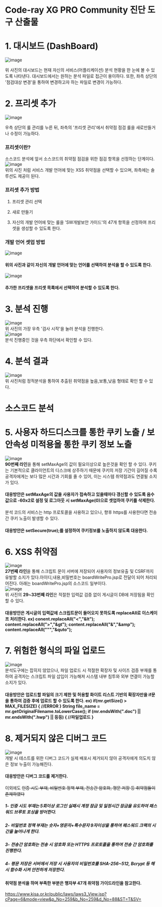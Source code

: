 Code-ray XG PRO Community 진단 도구 산출물
=================================================

# 1. 대시보드 (DashBoard) 
![image](https://user-images.githubusercontent.com/49786050/73178897-8c4b6b80-4155-11ea-828c-8b8017879142.png)  

위 사진의 대시보드는 현재 자신의 서비스(어플리케이션) 분석 현황을 한 눈에 볼 수 있도록 나타낸다.
대시보드에서는 원하는 분석 파일로 접근이 용이하다. 
또한, 좌측 상단의 '점검대상 변경'을 통하여 변경하고자 하는 파일로 변경이 가능하다.  

# 2. 프리셋 추가 

![image](https://user-images.githubusercontent.com/49786050/73179044-e5b39a80-4155-11ea-9134-1a814f467f03.png)  

우측 상단의 룰 관리를 누른 뒤, 좌측의 '프리셋 관리'에서 취약점 점검 룰을 새로만들거나 수정이 가능하다.  

### 프리셋이란? 
소스코드 분석에 앞서 소스코드의 취약점 점검을 위한 점검 항목을 선정하는 단계이다.  
![image](https://user-images.githubusercontent.com/49786050/73179300-6a9eb400-4156-11ea-8e26-05d65641a4c7.png)  
위의 사진 처럼 서비스 개발 언어에 맞는 XSS 취약점을 선택할 수 있으며, 좌측에는 솔루션도 제공이 된다.  

### 프리셋 추가 방법 
1. 프리셋 관리 선택  

2. 새로 만들기  

3. 자신의 개발 언어에 맞는 룰을 'SW개발보안 가이드'의 47개 항목을 선정하여 프리셋을 생성할 수 있도록 한다.  

### 개발 언어 셋업 방법 

![image](https://user-images.githubusercontent.com/49786050/73179546-fa446280-4156-11ea-94de-f9f1cc1ddf7b.png)  
#### 위의 사진과 같이 자신의 개발 언어에 맞는 언어를 선택하여 분석을 할 수 있도록 한다.  

![image](https://user-images.githubusercontent.com/49786050/73179612-1811c780-4157-11ea-86da-2d6fcccbb8c4.png)  
#### 추가한 프리셋을 프리셋 목록에서 선택하여 분석할 수 있도록 한다.  

# 3. 분석 진행
![image](https://user-images.githubusercontent.com/49786050/73179784-6f179c80-4157-11ea-8788-3259fa552852.png)  
위 사진의 가장 우측 '검사 시작'을 눌러 분석을 진행한다.  
![image](https://user-images.githubusercontent.com/49786050/73180047-da616e80-4157-11ea-9eda-8d2541f0de8c.png)  
분석 진행중인 것을 우측 하단에서 확인할 수 있다.  

# 4. 분석 결과
![image](https://user-images.githubusercontent.com/49786050/73180197-2f04e980-4158-11ea-9364-8e977e51b9cd.png)  
위 사진처럼 정적분석을 통하여 추출된 취약점을 높음,보통,낮음 형태로 확인 할 수 있다.  

소스코드 분석
==============
# 5. 사용자 하드디스크를 통한 쿠키 노출 / 보안속성 미적용을 통한 쿠키 정보 노출  
![image](https://user-images.githubusercontent.com/49786050/73180705-3678c280-4159-11ea-8458-8271fb0eda52.png)  
**90번째 라인**을 통해 setMaxAge의 값이 필요이상으로 높은것을 확인 할 수 있다.
쿠키는 기본적으로 클라이언트의 디스크에 상주하기 때문에 쿠키의 저장 기간이 길어질 수록 공격자에게는
보다 많은 시간과 기회를 줄 수 있어, 이는 시스템 취약점과도 연결될 소지가 있다.  
#### 대응방안은 setMaxAge의 값을 사용자가 접속하고 있을때마다 갱신할 수 있도록 음수 값으로 -60x2로 설정 및 로그아웃 시 setMaxAge(0)으로 셋업하여 쿠키를 삭제한다.  

분석 코드의 서비스는 http 프로토콜을 사용하고 있으나, 향후 https를 사용한다면 전송 간 쿠키 노출이 발생할 수 있다.  

#### 대응방안은 setSecure(true);를 설정하여 쿠키정보를 노출하지 않도록 대응한다.  

# 6. XSS 취약점
![image](https://user-images.githubusercontent.com/49786050/73182193-ee0ed400-415b-11ea-998f-c66719ea3e73.png)  
**27번째 라인**을 통해 스크립트 문이 서버에 저장되어 사용자의 정보유출 및 CSRF까지 유발할 소지가 있다.아이디,내용,비밀번호는 boardWritePro.jsp로 전달이 되어 처리되어진다. 아래는 boardWritePro.jsp의 소스코드 일부이다.  
![image](https://user-images.githubusercontent.com/49786050/73182320-33330600-415c-11ea-9eb2-8f94ecffef93.png)  
위 사진의 **29~33번째 라인**은 적절한 입력값 검증 없이 게시글이 DB에 저장됨을 확인할 수 있다.  

#### 대응방안은 게시글의 입력값에 스크립트문이 들어오지 못하도록 replaceAll로 이스케이프 처리한다. ex) conent.replaceAll("<","&lt"); content.replaceAll(">","&gt"); content.replaceAll("&","&amp"); content.replaceAll("\"","&quto");  

# 7. 위험한 형식의 파일 업로드
![image](https://user-images.githubusercontent.com/49786050/73183094-9d987600-415d-11ea-82d5-8644249dd6ae.png)  
분석도구에는 잡히지 않았으나, 파일 업로드 시 적절한 확장자 및 사이즈 검증 부재를 통하여 공격자는 스크립트 파일 삽입이 가능해져 시스템 내부 침투와 외부 연결이 가능할 소지가 있다.  
#### 대응방안은 업로드할 파일의 크기 제한 및 허용할 화이트 리스트 기반의 확장자만을 if문을 통하여 검증 후에 업로드 할 수 있도록 한다. ex) if(mr.getSize() > MAX_FILESIZE) { //ERROR } String file_name = mr.getOriginalFilename.toLowerCase(); if (mr.endsWith(".doc") || mr.endsWith(".hwp") || 등등) { //파일업로드 }

# 8. 제거되지 않은 디버그 코드
![image](https://user-images.githubusercontent.com/49786050/73184011-16e49880-415f-11ea-8007-14f42ad517ab.png)  
개발 시 테스트를 위한 디버그 코드가 실제 배포시 제거되지 않아 공격자에게 의도치 않은 정보 누출이 가능해진다.  

#### 대응방안은 디버그 코드를 제거한다.  

이외에도 ~~인증 시도 부재, 비밀번호 정책 부재, 전송간 암호화, 평문 저장 등 취약점들이 존재하였다~~  
##### 1- 인증 시도 부재는 5회이상 로그인 실패시 계정 잠금 및 일정시간 잠금을 유도하여 패스워드 브루토 포싱을 방어한다.  
##### 2- 비밀번호 정책 부재는 숫자+영문자+특수문자 9자이상을 통하여 패스워드 크랙의 시간을 늘어나게 한다.    
##### 3- 전송간 암호화는 전송 시 암호화 또는 HTTPS 프로토콜을 통하여 전송 간 암호화를 진행한다.  
##### 4- 평문 저장은 서버에서 저장 시 사용자의 비밀번호를 SHA-256~512, Bcrypt 등 해시 함수화 시켜 안전하게 저장한다.  

#### 취약점 분석을 하며 부족한 부분은 행자부 47개 취약점 가이드라인을 참고한다.
<https://www.kisa.or.kr/public/laws/laws3_View.jsp?cPage=6&mode=view&p_No=259&b_No=259&d_No=88&ST=T&SV=>  
